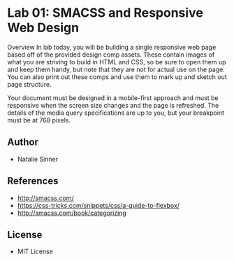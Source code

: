 # Lab 01: SMACSS and Responsive Web Design
Overview
In lab today, you will be building a single responsive web page based off of the provided design comp assets. These contain images of what you are striving to build in HTML and CSS, so be sure to open them up and keep them handy, but note that they are not for actual use on the page. You can also print out these comps and use them to mark up and sketch out page structure.

Your document must be designed in a mobile-first approach and must be responsive when the screen size changes and the page is refreshed. The details of the media query specifications are up to you, but your breakpoint must be at 768 pixels.


## Author
- Natalie Sinner

## References
- http://smacss.com/
- https://css-tricks.com/snippets/css/a-guide-to-flexbox/
- http://smacss.com/book/categorizing

## License
- MIT License


